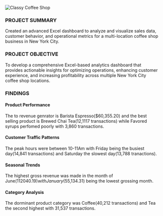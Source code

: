 ![Classy Coffee Shop](https://github.com/user-attachments/assets/028b0703-344b-47d9-aa15-3a084a08c462)



### PROJECT SUMMARY
Created an advanced Excel dashboard to analyze and visualize sales data, customer behavior, and operational metrics for a multi-location coffee shop business in New York City.

### PROJECT OBJECTIVE
To develop a comprehensive Excel-based analytics dashboard that provides actionable insights for optimizing operations, enhancing customer experience, and increasing profitability across multiple New York City coffee shop locations.

### FINDINGS

#### Product Performance
The to revenue genrator is Barista Espresso($60,355.20) and the best selling product is Brewed Chai Tea(12,1117 transactions) while Favored syrups perfomed poorly with 3,860 transactions.
#### Customer Traffic Patterns 
The peak hours were between 10-11Am  with Friday being the busiest day(14,841 transactions) and Saturday the slowest day(13,788 tranactions).
#### Seasonal Trends
The highest gross revenue was made in the month of June($112040.19) with January($55,134.31) being the lowest grossing month.
#### Category Analysis
The dorminant product category was Coffee(40,212 transactions) and Tea the second highest  with 31,537 transactions.

